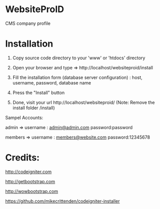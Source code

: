 # WebsiteProID
CMS company profile
# Installation

1. Copy source code directory to your 'www' or 'htdocs' directory

2. Open your browser and type => http://localhost/websiteproid/install

3. Fill the installation form (database server configuration) : host, username, password, database name

4. Press the "Install" button

5. Done, visit your url http://localhost/websiteproid/ (Note: Remove the install folder /install)


Sampel Accounts:

admin => username : admin@admin.com password:password

members => username : members@website.com password:12345678


# Credits:

http://codeigniter.com

http://getbootstrap.com

http://wowbootstrap.com

https://github.com/mikecrittenden/codeigniter-installer
